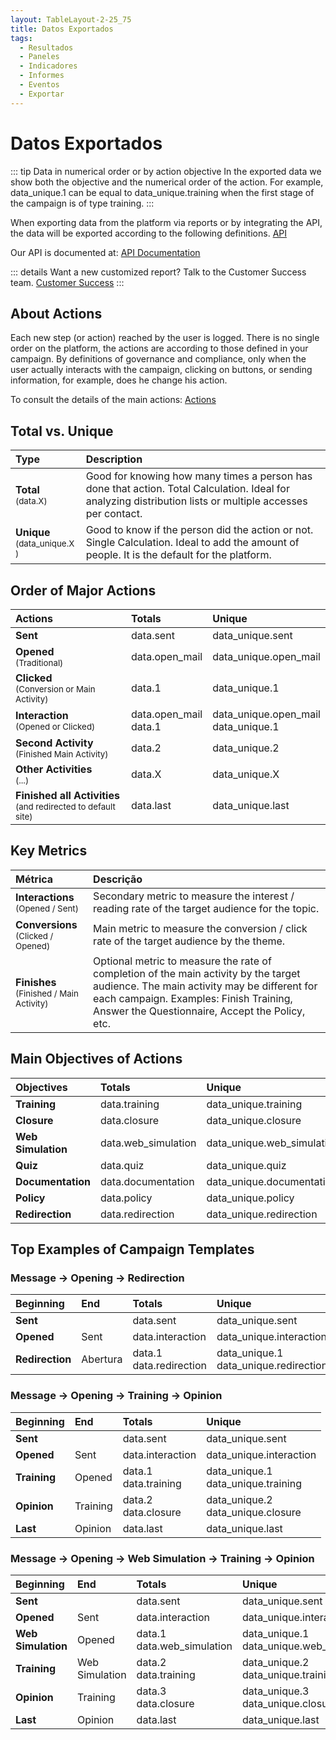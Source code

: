 ```yaml
---
layout: TableLayout-2-25_75
title: Datos Exportados
tags:
  - Resultados
  - Paneles
  - Indicadores
  - Informes
  - Eventos
  - Exportar
---
```


# Datos Exportados

::: tip Data in numerical order or by action objective
In the exported data we show both the objective and the numerical order of the action. For example, data_unique.1 can be equal to data_unique.training when the first stage of the campaign is of type training.
:::

When exporting data from the platform via reports or by integrating the API, the data will be exported according to the following definitions. [API](../companies/api)

Our API is documented at: [API Documentation](http://apidocs.phishx.io)

::: details Want a new customized report?
Talk to the Customer Success team. [Customer Success](mailto:cs@phishx.io)
:::

## About Actions

Each new step (or action) reached by the user is logged.
There is no single order on the platform, the actions are according to those defined in your campaign.
By definitions of governance and compliance, only when the user actually interacts with the campaign, clicking on buttons, or sending information, for example, does he change his action.

To consult the details of the main actions: [Actions](actions)

## Total vs. Unique

| Type                                               | Description                                                                                                                                                |
| :------------------------------------------------- | :--------------------------------------------------------------------------------------------------------------------------------------------------------- |
| <b>Total</b> <br> <small>(data.X)</small>          | Good for knowing how many times a person has done that action. Total Calculation. Ideal for analyzing distribution lists or multiple accesses per contact. |
| <b>Unique</b> <br> <small>(data_unique.X )</small> | Good to know if the person did the action or not. Single Calculation. Ideal to add the amount of people. It is the default for the platform.               |

## Order of Major Actions

| Actions                                                                             | Totals                     | Unique                                   |
| :---------------------------------------------------------------------------------- | :------------------------- | :--------------------------------------- |
| <b>Sent</b>                                                                         | data.sent                  | data_unique.sent                         |
| <b>Opened</b> <br> <small>(Traditional)</small>                                     | data.open_mail             | data_unique.open_mail                    |
| <b>Clicked</b> <br> <small>(Conversion or Main Activity)</small>                    | data.1                     | data_unique.1                            |
| <b>Interaction</b> <br> <small>(Opened or Clicked)</small>                          | data.open_mail <br> data.1 | data_unique.open_mail <br> data_unique.1 |
| <b>Second Activity</b> <br> <small>(Finished Main Activity)</small>                 | data.2                     | data_unique.2                            |
| <b>Other Activities</b> <br> <small>(...)</small>                                   | data.X                     | data_unique.X                            |
| <b>Finished all Activities</b> <br> <small>(and redirected to default site)</small> | data.last                  | data_unique.last                         |

## Key Metrics

| Métrica                                                        | Descrição                                                                                                                                                                                                                         |
| :------------------------------------------------------------- | :-------------------------------------------------------------------------------------------------------------------------------------------------------------------------------------------------------------------------------- |
| <b>Interactions</b> <br> <small>(Opened / Sent)</small>        | Secondary metric to measure the interest / reading rate of the target audience for the topic.                                                                                                                                     |
| <b>Conversions</b> <br> <small>(Clicked / Opened)</small>      | Main metric to measure the conversion / click rate of the target audience by the theme.                                                                                                                                           |
| <b>Finishes</b> <br> <small>(Finished / Main Activity)</small> | Optional metric to measure the rate of completion of the main activity by the target audience. The main activity may be different for each campaign. Examples: Finish Training, Answer the Questionnaire, Accept the Policy, etc. |

## Main Objectives of Actions

| Objectives            | Totals              | Unique                     |
| :-------------------- | :------------------ | :------------------------- |
| <b>Training</b>       | data.training       | data_unique.training       |
| <b>Closure</b>        | data.closure        | data_unique.closure        |
| <b>Web Simulation</b> | data.web_simulation | data_unique.web_simulation |
| <b>Quiz</b>           | data.quiz           | data_unique.quiz           |
| <b>Documentation</b>  | data.documentation  | data_unique.documentation  |
| <b>Policy</b>         | data.policy         | data_unique.policy         |
| <b>Redirection</b>    | data.redirection    | data_unique.redirection    |

## Top Examples of Campaign Templates

### Message -> Opening -> Redirection

| Beginning          | End      | Totals                       | Unique                                     |
| :----------------- | :------- | :--------------------------- | :----------------------------------------- |
| <b>Sent</b>        |          | data.sent                    | data_unique.sent                           |
| <b>Opened</b>      | Sent     | data.interaction             | data_unique.interaction                    |
| <b>Redirection</b> | Abertura | data.1 <br> data.redirection | data_unique.1 <br> data_unique.redirection |

### Message -> Opening -> Training -> Opinion

| Beginning       | End      | Totals                    | Unique                                  |
| :-------------- | :------- | :------------------------ | :-------------------------------------- |
| <b>Sent</b>     |          | data.sent                 | data_unique.sent                        |
| <b>Opened</b>   | Sent     | data.interaction          | data_unique.interaction                 |
| <b>Training</b> | Opened   | data.1 <br> data.training | data_unique.1 <br> data_unique.training |
| <b>Opinion</b>  | Training | data.2 <br> data.closure  | data_unique.2 <br> data_unique.closure  |
| <b>Last</b>     | Opinion  | data.last                 | data_unique.last                        |

### Message -> Opening -> Web Simulation -> Training -> Opinion

| Beginning             | End            | Totals                          | Unique                                        |
| :-------------------- | :------------- | :------------------------------ | :-------------------------------------------- |
| <b>Sent</b>           |                | data.sent                       | data_unique.sent                              |
| <b>Opened</b>         | Sent           | data.interaction                | data_unique.interaction                       |
| <b>Web Simulation</b> | Opened         | data.1 <br> data.web_simulation | data_unique.1 <br> data_unique.web_simulation |
| <b>Training</b>       | Web Simulation | data.2 <br> data.training       | data_unique.2 <br> data_unique.training       |
| <b>Opinion</b>        | Training       | data.3 <br> data.closure        | data_unique.3 <br> data_unique.closure        |
| <b>Last</b>           | Opinion        | data.last                       | data_unique.last                              |
